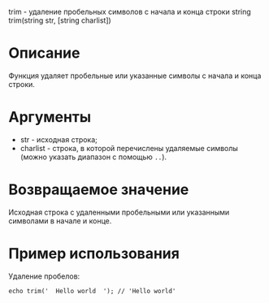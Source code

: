 trim - удаление пробельных символов с начала и конца строки
    string trim(string str, [string charlist])

Описание
========

Функция удаляет пробельные или указанные символы с начала и конца строки.

Аргументы
=========

* str - исходная строка;
* charlist - строка, в которой перечислены удаляемые символы (можно указать диапазон с помощью `..`).

Возвращаемое значение
=====================

Исходная строка с удаленными пробельными или указанными символами в начале и конце.

Пример использования
====================

Удаление пробелов:

    echo trim('  Hello world  '); // 'Hello world'
